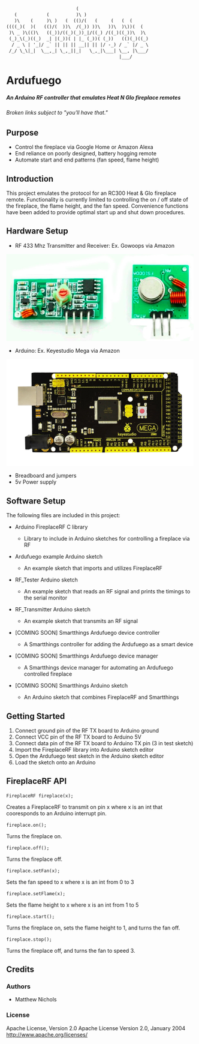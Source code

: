 ```
                          (                           
   (           (          )\ )                        
   )\    (     )\ )   (  (()/(   (     (   (  (       
((((_)(  )(   (()/(  ))\  /(_)) ))\   ))\  )\))(  (   
 )\ _ )\(()\   ((_))/((_)(_))_|/((_) /((_)((_))\  )\  
 (_)_\(_)((_)  _| |(_))( | |_ (_))( (_))   (()(_)((_) 
  / _ \ | '_|/ _` || || || __|| || |/ -_) / _` |/ _ \ 
 /_/ \_\|_|  \__,_| \_,_||_|   \_,_|\___| \__, |\___/ 
                                          |___/       
```
# Ardufuego
##### An Arduino RF controller that emulates Heat N Glo fireplace remotes
###### *Broken links subject to "you'll have that."*

## Purpose
- Control the fireplace via Google Home or Amazon Alexa
- End reliance on poorly designed, battery hogging remote
- Automate start and end patterns (fan speed, flame height)

## Introduction
This project emulates the protocol for an RC300 Heat & Glo fireplace remote.  Functionality is currently limited to controlling the on / off state of the fireplace, the flame height, and the fan speed.  Convenience functions have been added to provide optimal start up and shut down procedures.

## Hardware Setup
- RF 433 Mhz Transmitter and Receiver: Ex. Gowoops via Amazon
<img src="/images/RF.png" width="500">

- Arduino: Ex. Keyestudio Mega via Amazon
<img src="/images/mega.jpg" width="500">

- Breadboard and jumpers
- 5v Power supply

## Software Setup
The following files are included in this project:
- Arduino FireplaceRF C library
  - Library to include in Arduino sketches for controlling a fireplace via RF

- Ardufuego example Arduino sketch
  - An example sketch that imports and utilizes FireplaceRF

- RF_Tester Arduino sketch
  - An example sketch that reads an RF signal and prints the timings to the serial monitor

- RF_Transmitter Arduino sketch
  - An example sketch that transmits an RF signal

- [COMING SOON] Smartthings Ardufuego device controller
  - A Smartthings controller for adding the Ardufuego as a smart device

- [COMING SOON] Smartthings Ardufuego device manager
  - A Smartthings device manager for automating an Ardufuego controlled fireplace

- [COMING SOON] Smartthings Arduino sketch
  - An Arduino sketch that combines FireplaceRF and Smartthings

## Getting Started
1. Connect ground pin of the RF TX board to Arduino ground
2. Connect VCC pin of the RF TX board to Arduino 5V
3. Connect data pin of the RF TX board to Arduino TX pin (3 in test sketch)
4. Import the FireplaceRF library into Arduino sketch editor
5. Open the Ardufuego test sketch in the Arduino sketch editor
6. Load the sketch onto an Arduino

## FireplaceRF API
```
FireplaceRF fireplace(x);
```
Creates a FireplaceRF to transmit on pin x where x is an int that cooresponds to an Arduino interrupt pin.
```
fireplace.on();
```
Turns the fireplace on.
```
fireplace.off();
```
Turns the fireplace off.
```
fireplace.setFan(x);
```
Sets the fan speed to x where x is an int from 0 to 3
```
fireplace.setFlame(x);
```
Sets the flame height to x where x is an int from 1 to 5
```
fireplace.start();
```
Turns the fireplace on, sets the flame height to 1, and turns the fan off.
```
fireplace.stop();
```
Turns the fireplace off, and turns the fan to speed 3.

## Credits
### Authors
* Matthew Nichols

### License
Apache License, Version 2.0 Apache License Version 2.0, January 2004 http://www.apache.org/licenses/
